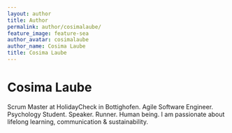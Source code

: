 ```yaml
---
layout: author
title: Author
permalink: author/cosimalaube/
feature_image: feature-sea
author_avatar: cosimalaube
author_name: Cosima Laube
title: Cosima Laube
---
```


# Cosima Laube
Scrum Master at HolidayCheck in Bottighofen. Agile Software Engineer. Psychology Student. Speaker. Runner. Human being. 
I am passionate about lifelong learning, communication & sustainability.